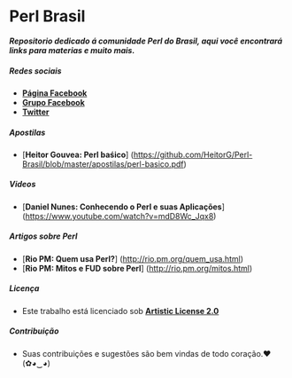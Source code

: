 # Perl Brasil

***Repositorio dedicado á comunidade Perl do Brasil, aqui você encontrará links para materias e muito mais.***

##### Redes sociais

* [**Página Facebook**](https://www.facebook.com/PerlBrOficial)
* [**Grupo Facebook**](https://www.facebook.com/groups/PerlBrasilOficial/)
* [**Twitter**](https://twitter.com/Perl_Brasil)

##### Apostilas

* [**Heitor Gouvea: Perl baśico**] (https://github.com/HeitorG/Perl-Brasil/blob/master/apostilas/perl-basico.pdf)

##### Videos
* [**Daniel Nunes: Conhecendo o Perl e suas Aplicações**] (https://www.youtube.com/watch?v=mdD8Wc_Jqx8)

##### Artigos sobre Perl

* [**Rio PM: Quem usa Perl?**] (http://rio.pm.org/quem_usa.html)
* [**Rio PM: Mitos e FUD sobre Perl**] (http://rio.pm.org/mitos.html)

##### Licença

- Este trabalho está licenciado sob [**Artistic License 2.0**](https://github.com/HeitorG/nipe/blob/master/LICENSE.md)

##### Contribuição

- Suas contribuições e sugestões são bem vindas de todo coração.♥ (✿◕‿◕)